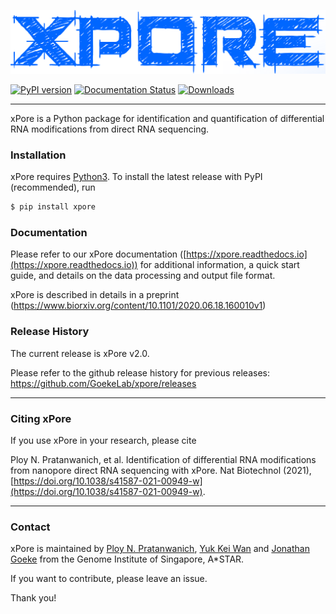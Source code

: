 ![alt text](https://github.com/GoekeLab/xpore/blob/master/figures/xpore_textlogo.png "xPore")



[![PyPI version](https://badge.fury.io/py/xpore.svg)](https://badge.fury.io/py/xpore)
[![Documentation Status](https://readthedocs.org/projects/xpore/badge/?version=latest)](https://xpore.readthedocs.io/en/latest/?badge=latest)
[![Downloads](https://pepy.tech/badge/xpore)](https://pepy.tech/project/xpore)


---


xPore is a Python package for identification and quantification of differential RNA modifications from direct RNA sequencing. 


### Installation

xPore requires [Python3](https://www.python.org).
To install the latest release with PyPI (recommended), run

```sh
$ pip install xpore 
```
### Documentation

Please refer to our xPore documentation ([https://xpore.readthedocs.io](https://xpore.readthedocs.io)) for additional information, a quick start guide, and details on the data processing and output file format.

xPore is described in details in a preprint (https://www.biorxiv.org/content/10.1101/2020.06.18.160010v1)

### Release History

The current release is xPore v2.0.

Please refer to the github release history for previous releases: https://github.com/GoekeLab/xpore/releases

---

### Citing xPore

If you use xPore in your research, please cite

Ploy N. Pratanwanich, et al. Identification of differential RNA modifications from nanopore direct RNA sequencing with xPore. Nat Biotechnol (2021), [https://doi.org/10.1038/s41587-021-00949-w](https://doi.org/10.1038/s41587-021-00949-w).

---

### Contact

xPore is maintained by [Ploy N. Pratanwanich](https://github.com/ploy-np), [Yuk Kei Wan](https://github.com/yuukiiwa) and [Jonathan Goeke](https://github.com/jonathangoeke) from the Genome Institute of Singapore, A*STAR. 

If you want to contribute, please leave an issue. 

Thank you!
